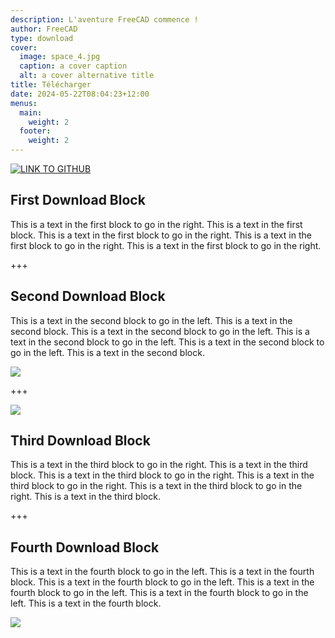 ```yaml
---
description: L'aventure FreeCAD commence !
author: FreeCAD
type: download
cover:
  image: space_4.jpg
  caption: a cover caption
  alt: a cover alternative title
title: Télécharger
date: 2024-05-22T08:04:23+12:00
menus:
  main:
    weight: 2
  footer:
    weight: 2
---
```

[![LINK TO GITHUB](space_4.jpg "Link to GitHub")](https://github.com/freecad)

## First Download Block

This is a text in the first block to go in the right. This is a text in the first block. This is a text in the first block to go in the right. This is a text in the first block to go in the right. This is a text in the first block to go in the right.

+++

## Second Download Block

This is a text in the second block to go in the left. This is a text in the second block. This is a text in the second block to go in the left. This is a text in the second block to go in the left. This is a text in the second block to go in the left. This is a text in the second block.

![](space_4.jpg)

+++

![](space_4.jpg)

## Third Download Block

This is a text in the third block to go in the right. This is a text in the third block. This is a text in the third block to go in the right. This is a text in the third block to go in the right. This is a text in the third block to go in the right. This is a text in the third block.

+++

## Fourth Download Block

This is a text in the fourth block to go in the left. This is a text in the fourth block. This is a text in the fourth block to go in the left. This is a text in the fourth block to go in the left. This is a text in the fourth block to go in the left. This is a text in the fourth block.

![](space_4.jpg)
